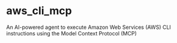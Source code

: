 # aws_cli_mcp
An AI-powered agent to execute Amazon Web Services (AWS) CLI instructions using the Model Context Protocol (MCP)
